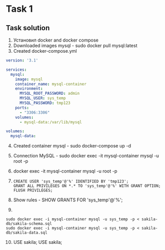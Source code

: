 # Task 1
## Task solution

1. Установил docker and docker compose
2. Downloaded images mysql - sudo docker pull mysql:latest
3. Created docker-compose.yml
```yaml
version: '3.1'

services:
  mysql:
    image: mysql
    container_name: mysql-container
    environment:
      MYSQL_ROOT_PASSWORD: admin
      MYSQL_USER: sys_temp
      MYSQL_PASSWORD: tmp123
    ports:
      - "3306:3306"
    volumes:
      - mysql-data:/var/lib/mysql

volumes:
  mysql-data:
```
4. Created container mysql - sudo docker-compose up -d
5. Connection MySQL - sudo docker exec -it mysql-container mysql -u root -p
6. docker exec -it mysql-container mysql -u root -p

7. ```mysql
   CREATE USER 'sys_temp'@'%' IDENTIFIED BY 'tmp123';
   GRANT ALL PRIVILEGES ON *.* TO 'sys_temp'@'%' WITH GRANT OPTION; FLUSH PRIVILEGES;
   ```
8. Show rules - SHOW GRANTS FOR 'sys_temp'@'%';

9.
```
sudo docker exec -i mysql-container mysql -u sys_temp -p < sakila-db/sakila-schema.sql
sudo docker exec -i mysql-container mysql -u sys_temp -p < sakila-db/sakila-data.sql
```
10. USE sakila;
    USE sakila;





